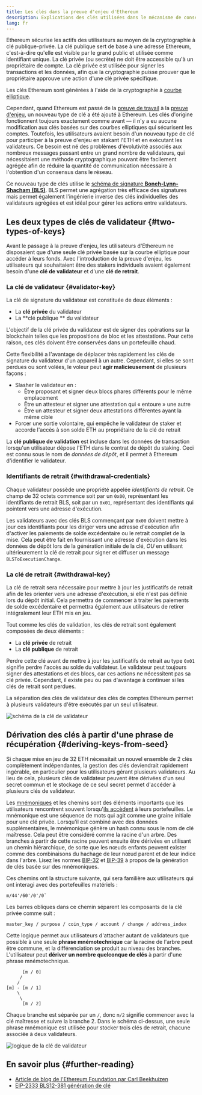 ```yaml
---
title: Les clés dans la preuve d'enjeu d'Ethereum
description: Explications des clés utilisées dans le mécanisme de consensus de preuve d'enjeu d'Ethereum
lang: fr
---
```


Ethereum sécurise les actifs des utilisateurs au moyen de la cryptographie à clé publique-privée. La clé publique sert de base à une adresse Ethereum, c'est-à-dire qu'elle est visible par le grand public et utilisée comme identifiant unique. La clé privée (ou secrète) ne doit être accessible qu'à un propriétaire de compte. La clé privée est utilisée pour signer les transactions et les données, afin que la cryptographie puisse prouver que le propriétaire approuve une action d'une clé privée spécifique.

Les clés Ethereum sont générées à l'aide de la cryptographie à [courbe elliptique](https://en.wikipedia.org/wiki/Elliptic-curve_cryptography).

Cependant, quand Ethereum est passé de la [preuve de travail](/developers/docs/consensus-mechanisms/pow) à la [preuve d'enjeu](/developers/docs/consensus-mechanisms/pos), un nouveau type de clé a été ajouté à Ethereum. Les clés d'origine fonctionnent toujours exactement comme avant — il n'y a eu aucune modification aux clés basées sur des courbes elliptiques qui sécurisent les comptes. Toutefois, les utilisateurs avaient besoin d'un nouveau type de clé pour participer à la preuve d'enjeu en stakant l'ETH et en exécutant les validateurs. Ce besoin est né des problèmes d'évolutivité associés aux nombreux messages passant entre un grand nombre de validateurs, qui nécessitaient une méthode cryptographique pouvant être facilement agrégée afin de réduire la quantité de communication nécessaire à l'obtention d'un consensus dans le réseau.

Ce nouveau type de clés utilise le [schéma de signature **Boneh-Lynn-Shacham (BLS)**](https://wikipedia.org/wiki/BLS_digital_signature). BLS permet une agrégation très efficace des signatures mais permet également l'ingénierie inverse des clés individuelles des validateurs agrégées et est idéal pour gérer les actions entre validateurs.

## Les deux types de clés de validateur {#two-types-of-keys}

Avant le passage à la preuve d'enjeu, les utilisateurs d'Ethereum ne disposaient que d'une seule clé privée basée sur la courbe elliptique pour accéder à leurs fonds. Avec l'introduction de la preuve d'enjeu, les utilisateurs qui souhaitaient être des stakers individuels avaient également besoin d'une **clé de validateur** et d'une **clé de retrait**.

### La clé de validateur {#validator-key}

La clé de signature du validateur est constituée de deux éléments :

- La **clé privée** du validateur
- La **clé publique ** du validateur

L'objectif de la clé privée du validateur est de signer des opérations sur la blockchain telles que les propositions de bloc et les attestations. Pour cette raison, ces clés doivent être conservées dans un portefeuille chaud.

Cette flexibilité a l'avantage de déplacer très rapidement les clés de signature du validateur d'un appareil à un autre. Cependant, si elles se sont perdues ou sont volées, le voleur peut **agir malicieusement** de plusieurs façons :

- Slasher le validateur en :
  - Être proposant et signer deux blocs phares différents pour le même emplacement
  - Être un attesteur et signer une attestation qui « entoure » une autre
  - Être un attesteur et signer deux attestations différentes ayant la même cible
- Forcer une sortie volontaire, qui empêche le validateur de staker et accorde l'accès à son solde ETH au propriétaire de la clé de retrait

La **clé publique de validation** est incluse dans les données de transaction lorsqu'un utilisateur dépose l'ETH dans le contrat de dépôt du staking. Ceci est connu sous le nom de _données de dépôt_, et il permet à Ethereum d'identifier le validateur.

### Identifiants de retrait {#withdrawal-credentials}

Chaque validateur possède une propriété appelée _identifiants de retrait_. Ce champ de 32 octets commence soit par un `0x00`, représentant les identifiants de retrait BLS, soit par un `0x01`, représentant des identifiants qui pointent vers une adresse d'exécution.

Les validateurs avec des clés BLS commençant par `0x00` doivent mettre à jour ces identifiants pour les diriger vers une adresse d'exécution afin d'activer les paiements de solde excédentaire ou le retrait complet de la mise. Cela peut être fait en fournissant une adresse d'exécution dans les données de dépôt lors de la génération initiale de la clé, _OU_ en utilisant ultérieurement la clé de retrait pour signer et diffuser un message `BLSToExecutionChange`.

### La clé de retrait {#withdrawal-key}

La clé de retrait sera nécessaire pour mettre à jour les justificatifs de retrait afin de les orienter vers une adresse d'exécution, si elle n'est pas définie lors du dépôt initial. Cela permettra de commencer à traiter les paiements de solde excédentaire et permettra également aux utilisateurs de retirer intégralement leur ETH mis en jeu.

Tout comme les clés de validation, les clés de retrait sont également composées de deux éléments :

- La **clé privée** de retrait
- La **clé publique** de retrait

Perdre cette clé avant de mettre à jour les justificatifs de retrait au type `0x01` signifie perdre l'accès au solde du validateur. Le validateur peut toujours signer des attestations et des blocs, car ces actions ne nécessitent pas sa clé privée. Cependant, il existe peu ou pas d'avantage à continuer si les clés de retrait sont perdues.

La séparation des clés de validateur des clés de comptes Ethereum permet à plusieurs validateurs d'être exécutés par un seul utilisateur.

![schéma de la clé de validateur](validator-key-schematic.png)

## Dérivation des clés à partir d'une phrase de récupération {#deriving-keys-from-seed}

Si chaque mise en jeu de 32 ETH nécessitait un nouvel ensemble de 2 clés complètement indépendantes, la gestion des clés deviendrait rapidement ingérable, en particulier pour les utilisateurs gérant plusieurs validateurs. Au lieu de cela, plusieurs clés de validateur peuvent être dérivées d'un seul secret commun et le stockage de ce seul secret permet d'accéder à plusieurs clés de validateur.

Les [mnémoniques](https://en.bitcoinwiki.org/wiki/Mnemonic_phrase) et les chemins sont des éléments importants que les utilisateurs rencontrent souvent lorsqu'[ils accèdent](https://ethereum.stackexchange.com/questions/19055/what-is-the-difference-between-m-44-60-0-0-and-m-44-60-0) à leurs portefeuilles. Le mnémonique est une séquence de mots qui agit comme une graine initiale pour une clé privée. Lorsqu'il est combiné avec des données supplémentaires, le mnémonique génère un hash connu sous le nom de clé maîtresse. Cela peut être considéré comme la racine d'un arbre. Des branches à partir de cette racine peuvent ensuite être dérivées en utilisant un chemin hiérarchique, de sorte que les nœuds enfants peuvent exister comme des combinaisons du hachage de leur nœud parent et de leur indice dans l'arbre. Lisez les normes [BIP-32](https://github.com/bitcoin/bips/blob/master/bip-0032.mediawiki) et [BIP-39](https://github.com/bitcoin/bips/blob/master/bip-0039.mediawiki) à propos de la génération de clés basée sur des mnémoniques.

Ces chemins ont la structure suivante, qui sera familière aux utilisateurs qui ont interagi avec des portefeuilles matériels :

```
m/44'/60'/0'/0`
```

Les barres obliques dans ce chemin séparent les composants de la clé privée comme suit :

```
master_key / purpose / coin_type / account / change / address_index
```

Cette logique permet aux utilisateurs d'attacher autant de validateurs que possible à une seule **phrase mnémotechnique** car la racine de l'arbre peut être commune, et la différenciation se produit au niveau des branches. L'utilisateur peut **dériver un nombre quelconque de clés** à partir d'une phrase mnémotechnique.

```
      [m / 0]
     /
    /
[m] - [m / 1]
    \
     \
      [m / 2]
```

Chaque branche est séparée par un `/`, donc `m/2` signifie commencer avec la clé maîtresse et suivre la branche 2. Dans le schéma ci-dessus, une seule phrase mnémonique est utilisée pour stocker trois clés de retrait, chacune associée à deux validateurs.

![logique de la clé de validateur](multiple-keys.png)

## En savoir plus {#further-reading}

- [Article de blog de l'Ethereum Foundation par Carl Beekhuizen](https://blog.ethereum.org/2020/05/21/keys/)
- [EIP-2333 BLS12-381 génération de clé](https://eips.ethereum.org/EIPS/eip-2333)
